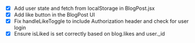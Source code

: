 - [x] Add user state and fetch from localStorage in BlogPost.jsx
- [x] Add like button in the BlogPost UI
- [x] Fix handleLikeToggle to include Authorization header and check for user login
- [x] Ensure isLiked is set correctly based on blog.likes and user._id
